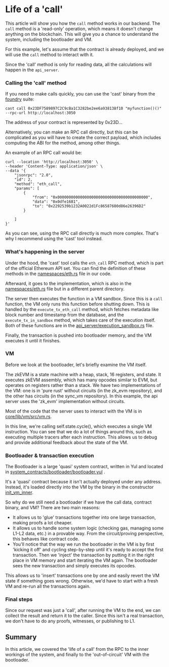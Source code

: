 # Life of a 'call'

This article will show you how the `call` method works in our backend. The `call` method is a 'read-only' operation,
which means it doesn't change anything on the blockchain. This will give you a chance to understand the system,
including the bootloader and VM.

For this example, let's assume that the contract is already deployed, and we will use the `call` method to interact with
it.

Since the 'call' method is only for reading data, all the calculations will happen in the `api_server`.

### Calling the 'call' method

If you need to make calls quickly, you can use the 'cast' binary from the
[foundry](https://github.com/foundry-rs/foundry) suite:

```shell=
cast call 0x23DF7589897C2C9cBa1C3282be2ee6a938138f10 "myfunction()()" --rpc-url http://localhost:3050
```

The address of your contract is represented by 0x23D...

Alternatively, you can make an RPC call directly, but this can be complicated as you will have to create the correct
payload, which includes computing the ABI for the method, among other things.

An example of an RPC call would be:

```shell=
curl --location 'http://localhost:3050' \
--header 'Content-Type: application/json' \
--data '{
    "jsonrpc": "2.0",
    "id": 2,
    "method": "eth_call",
    "params": [
        {
            "from": "0x0000000000000000000000000000000000000000",
            "data": "0x0dfe1681",
            "to": "0x2292539b1232A0022d1Fc86587600d86e26396D2"
        }

    ]
}'
```

As you can see, using the RPC call directly is much more complex. That's why I recommend using the 'cast' tool instead.

### What's happening in the server

Under the hood, the 'cast' tool calls the `eth_call` RPC method, which is part of the official Ethereum API set. You can
find the definition of these methods in the [namespaces/eth.rs][namespaces_rpc_api] file in our code.

Afterward, it goes to the implementation, which is also in the [namespaces/eth.rs][namespaces_rpc_impl] file but in a
different parent directory.

The server then executes the function in a VM sandbox. Since this is a `call` function, the VM only runs this function
before shutting down. This is handled by the `execute_tx_eth_call` method, which fetches metadata like block number and
timestamp from the database, and the `execute_tx_in_sandbox` method, which takes care of the execution itself. Both of
these functions are in the [api_server/execution_sandbox.rs][execution_sandbox] file.

Finally, the transaction is pushed into bootloader memory, and the VM executes it until it finishes.

### VM

Before we look at the bootloader, let's briefly examine the VM itself.

The zkEVM is a state machine with a heap, stack, 16 registers, and state. It executes zkEVM assembly, which has many
opcodes similar to EVM, but operates on registers rather than a stack. We have two implementations of the VM: one is in
'pure rust' without circuits (in the zk_evm repository), and the other has circuits (in the sync_vm repository). In this
example, the api server uses the 'zk_evm' implementation without circuits.

Most of the code that the server uses to interact with the VM is in [core/lib/vm/src/vm.rs][vm_code].

In this line, we're calling self.state.cycle(), which executes a single VM instruction. You can see that we do a lot of
things around this, such as executing multiple tracers after each instruction. This allows us to debug and provide
additional feedback about the state of the VM.

### Bootloader & transaction execution

The Bootloader is a large 'quasi' system contract, written in Yul and located in
[system_contracts/bootloader/bootloader.yul][bootloader_code] .

It's a 'quasi' contract because it isn't actually deployed under any address. Instead, it's loaded directly into the VM
by the binary in the constructor [init_vm_inner][init_vm_inner].

So why do we still need a bootloader if we have the call data, contract binary, and VM? There are two main reasons:

- It allows us to 'glue' transactions together into one large transaction, making proofs a lot cheaper.
- It allows us to handle some system logic (checking gas, managing some L1-L2 data, etc.) in a provable way. From the
  circuit/proving perspective, this behaves like contract code.
- You'll notice that the way we run the bootloader in the VM is by first 'kicking it off' and cycling step-by-step until
  it's ready to accept the first transaction. Then we 'inject' the transaction by putting it in the right place in VM
  memory and start iterating the VM again. The bootloader sees the new transaction and simply executes its opcodes.

This allows us to 'insert' transactions one by one and easily revert the VM state if something goes wrong. Otherwise,
we'd have to start with a fresh VM and re-run all the transactions again.

### Final steps

Since our request was just a 'call', after running the VM to the end, we can collect the result and return it to the
caller. Since this isn't a real transaction, we don't have to do any proofs, witnesses, or publishing to L1.

## Summary

In this article, we covered the 'life of a call' from the RPC to the inner workings of the system, and finally to the
'out-of-circuit' VM with the bootloader.

[namespaces_rpc_api]:
  https://github.com/matter-labs/zksync-era/blob/edd48fc37bdd58f9f9d85e27d684c01ef2cac8ae/core/bin/zksync_core/src/api_server/web3/backend_jsonrpc/namespaces/eth.rs
  'namespaces RPC api'
[namespaces_rpc_impl]:
  https://github.com/matter-labs/zksync-era/blob/main/core/lib/zksync_core/src/api_server/web3/namespaces/eth.rs#L94
  'namespaces RPC implementation'
[execution_sandbox]:
  https://github.com/matter-labs/zksync-era/blob/main/core/lib/zksync_core/src/api_server/execution_sandbox/execute.rs
  'execution sandbox'
[vm_code]:
  https://github.com/matter-labs/zksync-era/blob/main/core/lib/multivm/src/versions/vm_m6/vm.rs
  'vm code'
[bootloader_code]:
  https://github.com/matter-labs/era-system-contracts/blob/93a375ef6ccfe0181a248cb712c88a1babe1f119/bootloader/bootloader.yul
  'bootloader code'
[init_vm_inner]:
  https://github.com/matter-labs/zksync-2-dev/blob/dc3b3d6b055c558b0e1a76ef5de3184291489d9f/core/lib/vm/src/vm_with_bootloader.rs#L348
  'vm constructor'

